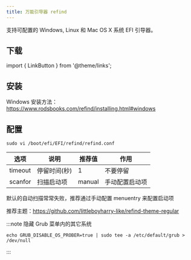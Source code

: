 ```yaml
---
title: 万能引导器 refind
---
```


支持可配置的 Windows, Linux 和 Mac OS X 系统 EFI 引导器。

## 下载

import { LinkButton } from '@theme/links';

<LinkButton outline href="https://sourceforge.net/projects/refind/files/latest/download" name="Windows 格式的安装包" />
<LinkButton outline href="https://sourceforge.net/projects/refind/files/" name="其他格式的安装包" />

## 安装

Windows 安装方法：https://www.rodsbooks.com/refind/installing.html#windows

<!--
RPM 安装方法：

    rpm -Uvh refind-*.x86_64.rpm
-->

## 配置

    sudo vi /boot/efi/EFI/refind/refind.conf

<div className="autoselect-cell-of-table">

| 选项    | 说明         | 推荐值 | 作用           |
| ------- | ------------ | ------ | -------------- |
| timeout | 停留时间(秒) | 1      | 不要停留       |
| scanfor | 扫描启动项   | manual | 手动配置启动项 |

</div>

默认的自动扫描常常失败，推荐通过手动配置 menuentry 来配置启动项

推荐主题：https://github.com/littleboyharry-like/refind-theme-regular

:::note 隐藏 Grub 菜单内的其它系统

    echo GRUB_DISABLE_OS_PROBER=true | sudo tee -a /etc/default/grub > /dev/null

:::
